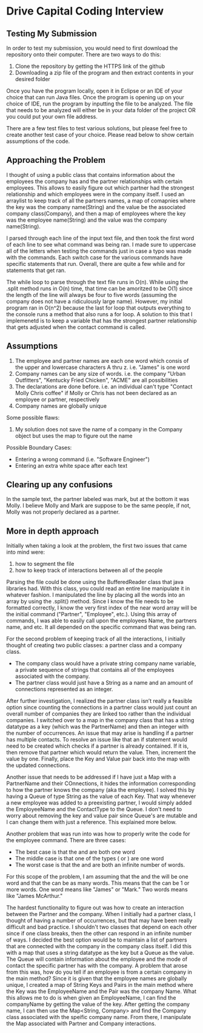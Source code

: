 # Drive Capital Coding Interview
## Testing My Submission
In order to test my submission, you would need to first download the repository onto their computer. There are two ways to do this:
1) Clone the repository by getting the HTTPS link of the github
2) Downloading a zip file of the program and then extract contents in your desired folder

Once you have the program locally, open it in Eclipse or an IDE of your choice that can run Java files. Once the program is opening up on your choice of IDE,
run the program by inputting the file to be analyzed. The file that needs to be analyzed will either be in your data folder of the project OR you could put your own file address.

There are a few test files to test various solutions, but please feel free to create another test case of your choice. Please read below to show certain assumptions of the code.

## Approaching the Problem
I thought of using a public class that contains information about the employees the company has and the partner relationships with certain employees. This allows to easily figure out which partner had the strongest relationship and which employees were in the company itself. I used an arraylist to keep track of all the partners names, a map of comapnies where the key was the company name(String) and the value be the associated company class(Company), and then a map of employees where the key was the employee name(String) and the value was the company name(String).

I parsed through each line of the input text file, and then took the first word of each line to see what command was being ran. I made sure to uppercase all of the letters when testing the commands just in case a typo was made with the commands. Each switch case for the various commands have specific statements that run. Overall, there are quite a few while and for statements that get ran.

The  while loop to parse through the text file runs in O(n). While using the .split method runs in O(n) time, that time can be amoritzed to be O(1) since the length of the line will always be four to five words (assuming the company does not have a ridiculously large name). However, my initial program ran in O(n^2) because the last for loop that outputs everything to the console runs a method that also runs a for loop. A solution to this that I implemenetd is to keep a variable that has the strongest partner relationship that gets adjusted when the contact command is called.

## Assumptions
1) The employee and partner names are each one word which consis of the upper and lowercase characters A thru z. i.e. "James" is one word
2) Company names can be any size of words. i.e. the company "Urban Outfitters", "Kentucky Fried Chicken", "ACME" are all possibilities
3) The declarations are done before. i.e. an individual can't type "Contact Molly Chris coffee" if Molly or Chris has not been declared as an employee or partner, respectively
4) Company names are globally unique

Some possible flaws:
1) My solution does not save the name of a company in the Company object but uses the map to figure out the name

Possible Boundary Cases:
- Entering a wrong command (i.e. "Software Engineer")
- Entering an extra white space after each text

## Clearing up any confusions
In the sample text, the partner labeled was mark, but at the bottom it was Molly. I believe Molly and Mark are suppose to be the same people, if not, Molly was not properly declared as a partner.


## More in depth approach
Initially when taking a look at the problem, the first two issues that came into mind were:
1) how to segment the file
2) how to keep track of interactions between all of the people

Parsing the file could be done using the BufferedReader class that java libraries had. With this class, you could read an entire line manipulate it in whatever fashion. I manipulated the line by placing all the words into an array by using the .split() method. Since I know the file needs to be formatted correctly, I know the very first index of the near word array will be the initial command ("Partner", "Employee", etc.). Using this array of commands, I was able to easily call upon the employees Name, the partners name, and etc. It all depended on the specific command that was being ran.

For the second problem of keeping track of all the interactions, I initially thought of creating two public classes: a partner class and a company class.
- The company class would have a private string company name variable, a private sequence of strings that contains all of the employees associated with the company.
- The partner class would just have a String as a name and an amount of connections represented as an integer.

After further investigation, I realized the partner class isn’t really a feasible option since counting the connections in a partner class would just count an overall number of companies they are linked too rather than the individual companies. I switched over to a map in the company class that has a string datatype as a key (which was the PartnerName) and then an integer with the number of occurrences. An issue that may arise is handling if a partner has multiple contacts. To resolve an issue like that an if statement would need to be created which checks if a partner is already contained. If it is, then remove that partner which would return the value. Then, increment the value by one. Finally, place the Key and Value pair back into the map with the updated connections. 

Another issue that needs to be addressed if I have just a Map with a PartnerName and their COnnections, it hides the information corresponding to how the partner knows the company (aka the employee). I solved this by having a Queue of type String as the value of each Key. That way whenever a new employee was added to a preexisting partner, I would simply added the EmployeeName and the ContactType to the Queue. I don't need to worry about removing the key and value pair since Queue's are mutable and I can change them with just a reference. This explained more below.


Another problem that was run into was how to properly write the code for the employee command. There are three cases:
- The best case is that the <employeeName> and <companyName> are both one word
- The middle case is that one of the types (<employeeName> or <companyName>) are one word
- The worst case is that the <employeeName> and <companyName> are both an infinite number of words.

For this scope of the problem, I am assuming that the <employeeName>  and the <partnerName> will be one word and that the <companyName> can be as many words. This means that the <companyName> can be 1 or more words. One word means like "James" or "Mark." Two words means like "James McArthur."

The hardest functionality to figure out was how to create an interaction between the Partner and the company. When I initially had a partner class, I thought of having a number of occurrences, but that may have been really difficult and bad practice. I shouldn't two classes that depend on each other since if one class breaks, then the other can respond in an infinite number of ways. I decided the best option would be to maintain a list of partners that are connected with the company in the company class itself. I did this with a map that uses a string datatype as the key but a Queue<String> as the value. The Queue<String> will contain information about the employee and the mode of contact the specific partner has with the company. A problem that arose from this was, how do you tell if an employee is from a certain company in the main method? Since it is given that the employee names are globally unique, I created a map of String Keys and Pairs in the main method where the Key was the EmployeeName and the Pair was the company Name. What this allows me to do is when given an EmployeeName, I can find the companyName by getting the value of the key. After getting the company name, I can then use the Map<String, Company> and find the Company class associated with the speific company name. From there, I manipulate the Map associated with Partner and Company interactions.
